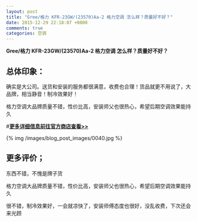 ```yaml
---
layout: post
title: "Gree/格力 KFR-23GW/(23570)Aa-2 格力空调 怎么样？质量好不好？"
date: 2015-12-29 22:18:07 +0800
comments: true
categories: 空调
---
```


**Gree/格力 KFR-23GW/(23570)Aa-2 格力空调 怎么样？质量好不好？**

## 总体印象：

确实是大公司。送货和安装的服务都很满意，收费也合理！货品就更不用说了，大品牌，相当静音！制冷效果好！

格力空调大品牌质量不错，性价比高，安装师父也很热心，希望后期空调效果能持久

#[**更多详细信息前往官方商店查看>>**](http://redirect.simba.taobao.com/rd?w=unionnojs&f=http%3A%2F%2Fai.taobao.com%2Fauction%2Fedetail.htm%3Fe%3DCo2se0Ssg7a6k0Or%252B%252BH4tIZqkOgif6VNvDQl%252FsD9dZuLltG5xFicOdXrTUTgh9sMDPIwxrc30rgx5xFFx04TddwPqZtsoXfgqLKJiCwc7I6msqdEeVczj3nayBoLCgTwRzUPYKu8XFp%252BFTcZVBVEFA%253D%253D%26ptype%3D100010%26from%3Dbasic&k=5ccfdb950740ca16&c=un&b=alimm_0&p=mm_109581374_12296429_46532450)

<!--More-->

{% img /images/blog_post_images/0040.jpg %}

## 更多评价；

东西不错，不愧是牌子货

格力空调大品牌质量不错，性价比高，安装师父也很热心，希望后期空调效果能持久

很不错，制冷效果好，一会就凉快了，安装师傅态度也很好，没乱收费，下次还会来光顾